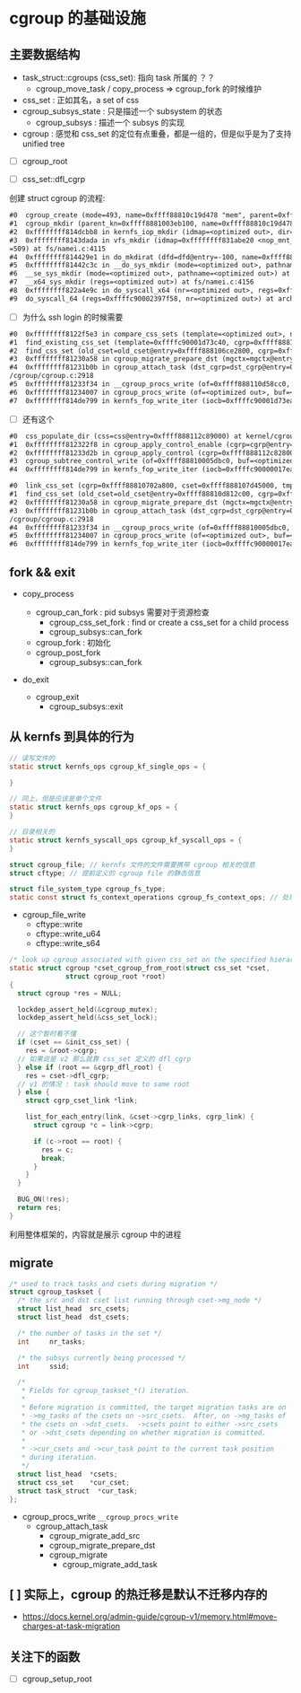# cgroup 的基础设施

## 主要数据结构
- task_struct::cgroups (css_set): 指向 task 所属的 ？？
  - cgroup_move_task / copy_process => cgroup_fork 的时候维护
- css_set : 正如其名，a set of css
- cgroup_subsys_state : 只是描述一个 subsystem 的状态
  - cgroup_subsys : 描述一个 subsys 的实现
- cgroup : 感觉和 css_set 的定位有点重叠，都是一组的，但是似乎是为了支持 unified tree
- [ ] cgroup_root
- [ ] css_set::dfl_cgrp


创建 struct cgroup 的流程:
```txt
#0  cgroup_create (mode=493, name=0xffff88810c19d478 "mem", parent=0xffffffff83168350 <cgrp_dfl_root+16>) at kernel/cgroup/cgroup.c:5588
#1  cgroup_mkdir (parent_kn=0xffff8881003eb100, name=0xffff88810c19d478 "mem", mode=<optimized out>) at kernel/cgroup/cgroup.c:5738
#2  0xffffffff814dcbb8 in kernfs_iop_mkdir (idmap=<optimized out>, dir=<optimized out>, dentry=0xffff88810c19d440, mode=<optimized out>) at fs/kernfs/dir.c:1219
#3  0xffffffff8143dada in vfs_mkdir (idmap=0xffffffff831abe20 <nop_mnt_idmap>, dir=0xffff888110092490, dentry=dentry@entry=0xffff88810c19d440, mode=<optimized out>, mode@entry
=509) at fs/namei.c:4115
#4  0xffffffff814429e1 in do_mkdirat (dfd=dfd@entry=-100, name=0xffff888106312000, mode=mode@entry=509) at ./include/linux/mount.h:80
#5  0xffffffff81442c3c in __do_sys_mkdir (mode=<optimized out>, pathname=<optimized out>) at fs/namei.c:4158
#6  __se_sys_mkdir (mode=<optimized out>, pathname=<optimized out>) at fs/namei.c:4156
#7  __x64_sys_mkdir (regs=<optimized out>) at fs/namei.c:4156
#8  0xffffffff822a4e9c in do_syscall_x64 (nr=<optimized out>, regs=0xffffc90002397f58) at arch/x86/entry/common.c:50
#9  do_syscall_64 (regs=0xffffc90002397f58, nr=<optimized out>) at arch/x86/entry/common.c:80
```

- [ ] 为什么 ssh login 的时候需要
```txt
#0  0xffffffff8122f5e3 in compare_css_sets (template=<optimized out>, new_cgrp=<optimized out>, old_cset=<optimized out>, cset=<optimized out>) at kernel/cgroup/cgroup.c:1041
#1  find_existing_css_set (template=0xffffc90001d73c40, cgrp=0xffff88811311a000, old_cset=0xffff888106ce2800) at kernel/cgroup/cgroup.c:1120
#2  find_css_set (old_cset=old_cset@entry=0xffff888106ce2800, cgrp=0xffff88811311a000) at kernel/cgroup/cgroup.c:1222
#3  0xffffffff81230a58 in cgroup_migrate_prepare_dst (mgctx=mgctx@entry=0xffffc90001d73d30) at kernel/cgroup/cgroup.c:2814
#4  0xffffffff81231b0b in cgroup_attach_task (dst_cgrp=dst_cgrp@entry=0xffff88811311a000, leader=leader@entry=0xffff888106910000, threadgroup=threadgroup@entry=true) at kernel
/cgroup/cgroup.c:2918
#5  0xffffffff81233f34 in __cgroup_procs_write (of=0xffff888110d58cc0, buf=<optimized out>, threadgroup=threadgroup@entry=true) at kernel/cgroup/cgroup.c:5172
#6  0xffffffff81234007 in cgroup_procs_write (of=<optimized out>, buf=<optimized out>, nbytes=5, off=<optimized out>) at kernel/cgroup/cgroup.c:5185
#7  0xffffffff814de799 in kernfs_fop_write_iter (iocb=0xffffc90001d73ea0, iter=<optimized out>) at fs/kernfs/file.c:334
```
- [ ] 还有这个
```txt
#0  css_populate_dir (css=css@entry=0xffff888112c89000) at kernel/cgroup/cgroup.c:1750
#1  0xffffffff812322f8 in cgroup_apply_control_enable (cgrp=cgrp@entry=0xffff888112c82800) at kernel/cgroup/cgroup.c:3257
#2  0xffffffff81233d2b in cgroup_apply_control (cgrp=0xffff888112c82800) at kernel/cgroup/cgroup.c:3331
#3  cgroup_subtree_control_write (of=0xffff88810005dbc0, buf=<optimized out>, nbytes=8, off=<optimized out>) at kernel/cgroup/cgroup.c:3485
#4  0xffffffff814de799 in kernfs_fop_write_iter (iocb=0xffffc90000017ea0, iter=<optimized out>) at fs/kernfs/file.c:334
```

```txt
#0  link_css_set (cgrp=0xffff88810702a800, cset=0xffff888107d45000, tmp_links=0xffffc90000017c30) at kernel/cgroup/cgroup.c:1183
#1  find_css_set (old_cset=old_cset@entry=0xffff88810d812c00, cgrp=0xffff88810702a800) at kernel/cgroup/cgroup.c:1264
#2  0xffffffff81230a58 in cgroup_migrate_prepare_dst (mgctx=mgctx@entry=0xffffc90000017d30) at kernel/cgroup/cgroup.c:2814
#3  0xffffffff81231b0b in cgroup_attach_task (dst_cgrp=dst_cgrp@entry=0xffff88810702a800, leader=leader@entry=0xffff88811b202300, threadgroup=threadgroup@entry=true) at kernel
/cgroup/cgroup.c:2918
#4  0xffffffff81233f34 in __cgroup_procs_write (of=0xffff88810005dbc0, buf=<optimized out>, threadgroup=threadgroup@entry=true) at kernel/cgroup/cgroup.c:5172
#5  0xffffffff81234007 in cgroup_procs_write (of=<optimized out>, buf=<optimized out>, nbytes=5, off=<optimized out>) at kernel/cgroup/cgroup.c:5185
#6  0xffffffff814de799 in kernfs_fop_write_iter (iocb=0xffffc90000017ea0, iter=<optimized out>) at fs/kernfs/file.c:334
```


## fork && exit
- copy_process
  - cgroup_can_fork : pid subsys 需要对于资源检查
    - cgroup_css_set_fork : find or create a css_set for a child process
    - cgroup_subsys::can_fork
  - cgroup_fork : 初始化
  - cgroup_post_fork
    - cgroup_subsys::can_fork

- do_exit
  - cgroup_exit
    - cgroup_subsys::exit

## 从 kernfs 到具体的行为
```c
// 读写文件的
static struct kernfs_ops cgroup_kf_single_ops = {

}

// 同上，但是应该是单个文件
static struct kernfs_ops cgroup_kf_ops = {
}

// 目录相关的
static struct kernfs_syscall_ops cgroup_kf_syscall_ops = {
}

struct cgroup_file; // kernfs 文件的文件需要携带 cgroup 相关的信息
struct cftype; // 提前定义的 cgroup file 的静态信息

struct file_system_type cgroup_fs_type;
static const struct fs_context_operations cgroup_fs_context_ops; // 处理 mount 参数
```

- cgroup_file_write
  - cftype::write
  - cftype::write_u64
  - cftype::write_s64

```c
/* look up cgroup associated with given css_set on the specified hierarchy */
static struct cgroup *cset_cgroup_from_root(struct css_set *cset,
              struct cgroup_root *root)
{
  struct cgroup *res = NULL;

  lockdep_assert_held(&cgroup_mutex);
  lockdep_assert_held(&css_set_lock);

  // 这个暂时看不懂
  if (cset == &init_css_set) {
    res = &root->cgrp;
  // 如果说是 v2 那么就靠 css_set 定义的 dfl_cgrp
  } else if (root == &cgrp_dfl_root) {
    res = cset->dfl_cgrp;
  // v1 的情况 : task should move to same root
  } else {
    struct cgrp_cset_link *link;

    list_for_each_entry(link, &cset->cgrp_links, cgrp_link) {
      struct cgroup *c = link->cgrp;

      if (c->root == root) {
        res = c;
        break;
      }
    }
  }

  BUG_ON(!res);
  return res;
}
```
利用整体框架的，内容就是展示 cgroup 中的进程

## migrate
```c
/* used to track tasks and csets during migration */
struct cgroup_taskset {
  /* the src and dst cset list running through cset->mg_node */
  struct list_head  src_csets;
  struct list_head  dst_csets;

  /* the number of tasks in the set */
  int     nr_tasks;

  /* the subsys currently being processed */
  int     ssid;

  /*
   * Fields for cgroup_taskset_*() iteration.
   *
   * Before migration is committed, the target migration tasks are on
   * ->mg_tasks of the csets on ->src_csets.  After, on ->mg_tasks of
   * the csets on ->dst_csets.  ->csets point to either ->src_csets
   * or ->dst_csets depending on whether migration is committed.
   *
   * ->cur_csets and ->cur_task point to the current task position
   * during iteration.
   */
  struct list_head  *csets;
  struct css_set    *cur_cset;
  struct task_struct  *cur_task;
};
```

- cgroup_procs_write
  `__cgroup_procs_write`
    - cgroup_attach_task
      - cgroup_migrate_add_src
      - cgroup_migrate_prepare_dst
      - cgroup_migrate
        - cgroup_migrate_add_task

## [ ] 实际上，cgroup 的热迁移是默认不迁移内存的
- https://docs.kernel.org/admin-guide/cgroup-v1/memory.html#move-charges-at-task-migration

## 关注下的函数
- [ ] cgroup_setup_root
